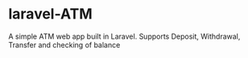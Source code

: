# laravel-ATM
A simple ATM web app built in Laravel. Supports Deposit, Withdrawal, Transfer and checking of balance
